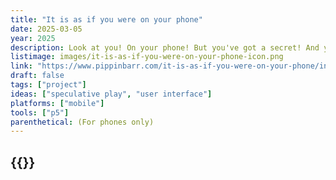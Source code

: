 ```yaml
---
title: "It is as if you were on your phone"
date: 2025-03-05
year: 2025
description: Look at you! On your phone! But you've got a secret! And you won't tell! You're not on your phone! It is only as if you were on your phone! You're just pretending to be on your phone! On your phone!
listimage: images/it-is-as-if-you-were-on-your-phone-icon.png
link: "https://www.pippinbarr.com/it-is-as-if-you-were-on-your-phone/info/"
draft: false
tags: ["project"]
ideas: ["speculative play", "user interface"]
platforms: ["mobile"]
tools: ["p5"]
parenthetical: (For phones only)
---
```


## {{<param title >}}
